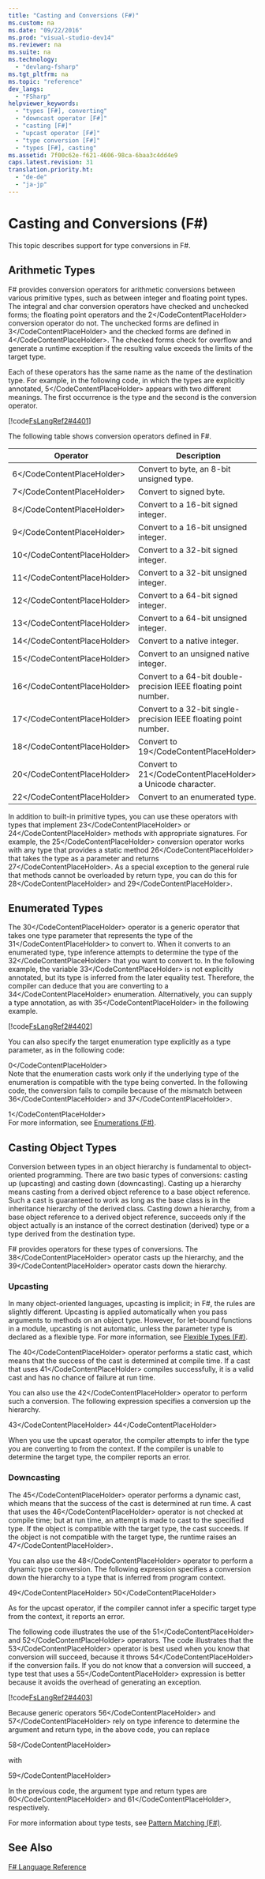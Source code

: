 ```yaml
---
title: "Casting and Conversions (F#)"
ms.custom: na
ms.date: "09/22/2016"
ms.prod: "visual-studio-dev14"
ms.reviewer: na
ms.suite: na
ms.technology: 
  - "devlang-fsharp"
ms.tgt_pltfrm: na
ms.topic: "reference"
dev_langs: 
  - "FSharp"
helpviewer_keywords: 
  - "types [F#], converting"
  - "downcast operator [F#]"
  - "casting [F#]"
  - "upcast operator [F#]"
  - "type conversion [F#]"
  - "types [F#], casting"
ms.assetid: 7f00c62e-f621-4606-98ca-6baa3c4dd4e9
caps.latest.revision: 31
translation.priority.ht: 
  - "de-de"
  - "ja-jp"
---
```

# Casting and Conversions (F#)
This topic describes support for type conversions in F#.  
  
## Arithmetic Types  
 F# provides conversion operators for arithmetic conversions between various primitive types, such as between integer and floating point types. The integral and char conversion operators have checked and unchecked forms; the floating point operators and the <CodeContentPlaceHolder>2\</CodeContentPlaceHolder> conversion operator do not. The unchecked forms are defined in <CodeContentPlaceHolder>3\</CodeContentPlaceHolder> and the checked forms are defined in <CodeContentPlaceHolder>4\</CodeContentPlaceHolder>. The checked forms check for overflow and generate a runtime exception if the resulting value exceeds the limits of the target type.  
  
 Each of these operators has the same name as the name of the destination type. For example, in the following code, in which the types are explicitly annotated, <CodeContentPlaceHolder>5\</CodeContentPlaceHolder> appears with two different meanings. The first occurrence is the type and the second is the conversion operator.  
  
 [!code[FsLangRef2#4401](../vs140/codesnippet/FSharp/casting-and-conversions--fsharp-_1.fs)]  
  
 The following table shows conversion operators defined in F#.  
  
|Operator|Description|  
|--------------|-----------------|  
|<CodeContentPlaceHolder>6\</CodeContentPlaceHolder>|Convert to byte, an 8-bit unsigned type.|  
|<CodeContentPlaceHolder>7\</CodeContentPlaceHolder>|Convert to signed byte.|  
|<CodeContentPlaceHolder>8\</CodeContentPlaceHolder>|Convert to a 16-bit signed integer.|  
|<CodeContentPlaceHolder>9\</CodeContentPlaceHolder>|Convert to a 16-bit unsigned integer.|  
|<CodeContentPlaceHolder>10\</CodeContentPlaceHolder>|Convert to a 32-bit signed integer.|  
|<CodeContentPlaceHolder>11\</CodeContentPlaceHolder>|Convert to a 32-bit unsigned integer.|  
|<CodeContentPlaceHolder>12\</CodeContentPlaceHolder>|Convert to a 64-bit signed integer.|  
|<CodeContentPlaceHolder>13\</CodeContentPlaceHolder>|Convert to a 64-bit unsigned integer.|  
|<CodeContentPlaceHolder>14\</CodeContentPlaceHolder>|Convert to a native integer.|  
|<CodeContentPlaceHolder>15\</CodeContentPlaceHolder>|Convert to an unsigned native integer.|  
|<CodeContentPlaceHolder>16\</CodeContentPlaceHolder>|Convert to a 64-bit double-precision IEEE floating point number.|  
|<CodeContentPlaceHolder>17\</CodeContentPlaceHolder>|Convert to a 32-bit single-precision IEEE floating point number.|  
|<CodeContentPlaceHolder>18\</CodeContentPlaceHolder>|Convert to <CodeContentPlaceHolder>19\</CodeContentPlaceHolder>.|  
|<CodeContentPlaceHolder>20\</CodeContentPlaceHolder>|Convert to <CodeContentPlaceHolder>21\</CodeContentPlaceHolder>, a Unicode character.|  
|<CodeContentPlaceHolder>22\</CodeContentPlaceHolder>|Convert to an enumerated type.|  
  
 In addition to built-in primitive types, you can use these operators with types that implement <CodeContentPlaceHolder>23\</CodeContentPlaceHolder> or <CodeContentPlaceHolder>24\</CodeContentPlaceHolder> methods with appropriate signatures. For example, the <CodeContentPlaceHolder>25\</CodeContentPlaceHolder> conversion operator works with any type that provides a static method <CodeContentPlaceHolder>26\</CodeContentPlaceHolder> that takes the type as a parameter and returns <CodeContentPlaceHolder>27\</CodeContentPlaceHolder>. As a special exception to the general rule that methods cannot be overloaded by return type, you can do this for <CodeContentPlaceHolder>28\</CodeContentPlaceHolder> and <CodeContentPlaceHolder>29\</CodeContentPlaceHolder>.  
  
## Enumerated Types  
 The <CodeContentPlaceHolder>30\</CodeContentPlaceHolder> operator is a generic operator that takes one type parameter that represents the type of the <CodeContentPlaceHolder>31\</CodeContentPlaceHolder> to convert to. When it converts to an enumerated type, type inference attempts to determine the type of the <CodeContentPlaceHolder>32\</CodeContentPlaceHolder> that you want to convert to. In the following example, the variable <CodeContentPlaceHolder>33\</CodeContentPlaceHolder> is not explicitly annotated, but its type is inferred from the later equality test. Therefore, the compiler can deduce that you are converting to a <CodeContentPlaceHolder>34\</CodeContentPlaceHolder> enumeration. Alternatively, you can supply a type annotation, as with <CodeContentPlaceHolder>35\</CodeContentPlaceHolder> in the following example.  
  
 [!code[FsLangRef2#4402](../vs140/codesnippet/FSharp/casting-and-conversions--fsharp-_2.fs)]  
  
 You can also specify the target enumeration type explicitly as a type parameter, as in the following code:  
  
<CodeContentPlaceHolder>0\</CodeContentPlaceHolder>  
 Note that the enumeration casts work only if the underlying type of the enumeration is compatible with the type being converted. In the following code, the conversion fails to compile because of the mismatch between <CodeContentPlaceHolder>36\</CodeContentPlaceHolder> and <CodeContentPlaceHolder>37\</CodeContentPlaceHolder>.  
  
<CodeContentPlaceHolder>1\</CodeContentPlaceHolder>  
 For more information, see [Enumerations (F#)](../vs140/enumerations--fsharp-.md).  
  
## Casting Object Types  
 Conversion between types in an object hierarchy is fundamental to object-oriented programming. There are two basic types of conversions: casting up (upcasting) and casting down (downcasting). Casting up a hierarchy means casting from a derived object reference to a base object reference. Such a cast is guaranteed to work as long as the base class is in the inheritance hierarchy of the derived class. Casting down a hierarchy, from a base object reference to a derived object reference, succeeds only if the object actually is an instance of the correct destination (derived) type or a type derived from the destination type.  
  
 F# provides operators for these types of conversions. The <CodeContentPlaceHolder>38\</CodeContentPlaceHolder> operator casts up the hierarchy, and the <CodeContentPlaceHolder>39\</CodeContentPlaceHolder> operator casts down the hierarchy.  
  
### Upcasting  
 In many object-oriented languages, upcasting is implicit; in F#, the rules are slightly different. Upcasting is applied automatically when you pass arguments to methods on an object type. However, for let-bound functions in a module, upcasting is not automatic, unless the parameter type is declared as a flexible type. For more information, see [Flexible Types (F#)](../vs140/flexible-types--fsharp-.md).  
  
 The <CodeContentPlaceHolder>40\</CodeContentPlaceHolder> operator performs a static cast, which means that the success of the cast is determined at compile time. If a cast that uses <CodeContentPlaceHolder>41\</CodeContentPlaceHolder> compiles successfully, it is a valid cast and has no chance of failure at run time.  
  
 You can also use the <CodeContentPlaceHolder>42\</CodeContentPlaceHolder> operator to perform such a conversion. The following expression specifies a conversion up the hierarchy.  
  
 <CodeContentPlaceHolder>43\</CodeContentPlaceHolder>  <CodeContentPlaceHolder>44\</CodeContentPlaceHolder>  
  
 When you use the upcast operator, the compiler attempts to infer the type you are converting to from the context. If the compiler is unable to determine the target type, the compiler reports an error.  
  
### Downcasting  
 The <CodeContentPlaceHolder>45\</CodeContentPlaceHolder> operator performs a dynamic cast, which means that the success of the cast is determined at run time. A cast that uses the <CodeContentPlaceHolder>46\</CodeContentPlaceHolder> operator is not checked at compile time; but at run time, an attempt is made to cast to the specified type. If the object is compatible with the target type, the cast succeeds. If the object is not compatible with the target type, the runtime raises an <CodeContentPlaceHolder>47\</CodeContentPlaceHolder>.  
  
 You can also use the <CodeContentPlaceHolder>48\</CodeContentPlaceHolder> operator to perform a dynamic type conversion. The following expression specifies a conversion down the hierarchy to a type that is inferred from program context.  
  
 <CodeContentPlaceHolder>49\</CodeContentPlaceHolder>  <CodeContentPlaceHolder>50\</CodeContentPlaceHolder>  
  
 As for the upcast operator, if the compiler cannot infer a specific target type from the context, it reports an error.  
  
 The following code illustrates the use of the <CodeContentPlaceHolder>51\</CodeContentPlaceHolder> and <CodeContentPlaceHolder>52\</CodeContentPlaceHolder> operators. The code illustrates that the <CodeContentPlaceHolder>53\</CodeContentPlaceHolder> operator is best used when you know that conversion will succeed, because it throws <CodeContentPlaceHolder>54\</CodeContentPlaceHolder> if the conversion fails. If you do not know that a conversion will succeed, a type test that uses a <CodeContentPlaceHolder>55\</CodeContentPlaceHolder> expression is better because it avoids the overhead of generating an exception.  
  
 [!code[FsLangRef2#4403](../vs140/codesnippet/FSharp/casting-and-conversions--fsharp-_3.fs)]  
  
 Because generic operators <CodeContentPlaceHolder>56\</CodeContentPlaceHolder> and <CodeContentPlaceHolder>57\</CodeContentPlaceHolder> rely on type inference to determine the argument and return type, in the above code, you can replace  
  
 <CodeContentPlaceHolder>58\</CodeContentPlaceHolder>  
  
 with  
  
 <CodeContentPlaceHolder>59\</CodeContentPlaceHolder>  
  
 In the previous code, the argument type and return types are <CodeContentPlaceHolder>60\</CodeContentPlaceHolder> and <CodeContentPlaceHolder>61\</CodeContentPlaceHolder>, respectively.  
  
 For more information about type tests, see [Pattern Matching (F#)](../vs140/match-expressions--fsharp-.md).  
  
## See Also  
 [F# Language Reference](../vs140/fsharp-language-reference.md)